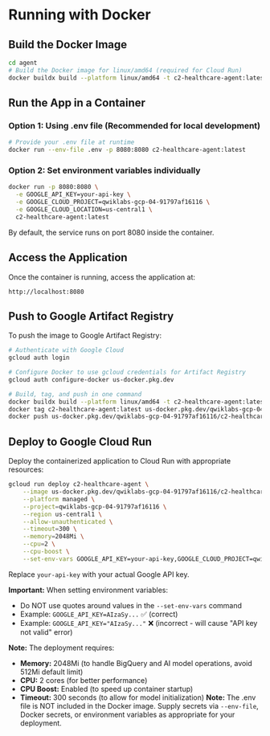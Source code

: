 # Running with Docker

## Build the Docker Image
```sh
cd agent
# Build the Docker image for linux/amd64 (required for Cloud Run)
docker buildx build --platform linux/amd64 -t c2-healthcare-agent:latest .
```

## Run the App in a Container

### Option 1: Using .env file (Recommended for local development)
```sh
# Provide your .env file at runtime
docker run --env-file .env -p 8080:8080 c2-healthcare-agent:latest
```

### Option 2: Set environment variables individually
```sh
docker run -p 8080:8080 \
  -e GOOGLE_API_KEY=your-api-key \
  -e GOOGLE_CLOUD_PROJECT=qwiklabs-gcp-04-91797af16116 \
  -e GOOGLE_CLOUD_LOCATION=us-central1 \
  c2-healthcare-agent:latest
```

By default, the service runs on port 8080 inside the container.

## Access the Application
Once the container is running, access the application at:
```
http://localhost:8080
```

## Push to Google Artifact Registry
To push the image to Google Artifact Registry:

```sh
# Authenticate with Google Cloud
gcloud auth login

# Configure Docker to use gcloud credentials for Artifact Registry
gcloud auth configure-docker us-docker.pkg.dev

# Build, tag, and push in one command
docker buildx build --platform linux/amd64 -t c2-healthcare-agent:latest . && \
docker tag c2-healthcare-agent:latest us-docker.pkg.dev/qwiklabs-gcp-04-91797af16116/c2-healthcare-agent/c2-healthcare-agent:latest && \
docker push us-docker.pkg.dev/qwiklabs-gcp-04-91797af16116/c2-healthcare-agent/c2-healthcare-agent:latest
```

## Deploy to Google Cloud Run
Deploy the containerized application to Cloud Run with appropriate resources:

```sh
gcloud run deploy c2-healthcare-agent \
    --image us-docker.pkg.dev/qwiklabs-gcp-04-91797af16116/c2-healthcare-agent/c2-healthcare-agent:latest \
    --platform managed \
    --project=qwiklabs-gcp-04-91797af16116 \
    --region us-central1 \
    --allow-unauthenticated \
    --timeout=300 \
    --memory=2048Mi \
    --cpu=2 \
    --cpu-boost \
    --set-env-vars GOOGLE_API_KEY=your-api-key,GOOGLE_CLOUD_PROJECT=qwiklabs-gcp-04-91797af16116,GOOGLE_CLOUD_LOCATION=us-central1
```

Replace `your-api-key` with your actual Google API key.

**Important:** When setting environment variables:
- Do NOT use quotes around values in the `--set-env-vars` command
- Example: `GOOGLE_API_KEY=AIzaSy...` ✅ (correct)
- Example: `GOOGLE_API_KEY="AIzaSy..."` ❌ (incorrect - will cause "API key not valid" error)

**Note:** The deployment requires:
- **Memory:** 2048Mi (to handle BigQuery and AI model operations, avoid 512Mi default limit)
- **CPU:** 2 cores (for better performance)
- **CPU Boost:** Enabled (to speed up container startup)
- **Timeout:** 300 seconds (to allow for model initialization)
**Note:** The .env file is NOT included in the Docker image. Supply secrets via `--env-file`, Docker secrets, or environment variables as appropriate for your deployment.
